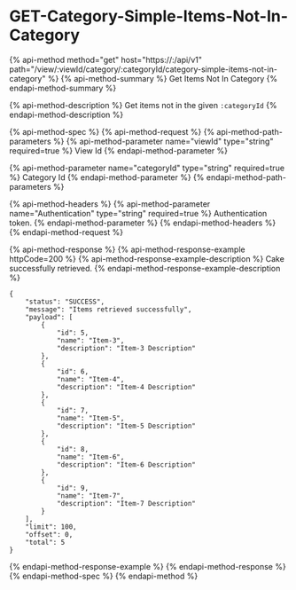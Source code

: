 # GET-Category-Simple-Items-Not-In-Category

{% api-method method="get" host="https://<host>:<port>/api/v1" path="/view/:viewId/category/:categoryId/category-simple-items-not-in-category" %}
{% api-method-summary %}
Get Items Not In Category
{% endapi-method-summary %}

{% api-method-description %}
Get items not in the given `:categoryId`
{% endapi-method-description %}

{% api-method-spec %}
{% api-method-request %}
{% api-method-path-parameters %}
{% api-method-parameter name="viewId" type="string" required=true %}
View Id
{% endapi-method-parameter %}

{% api-method-parameter name="categoryId" type="string" required=true %}
Category Id
{% endapi-method-parameter %}
{% endapi-method-path-parameters %}

{% api-method-headers %}
{% api-method-parameter name="Authentication" type="string" required=true %}
Authentication token.
{% endapi-method-parameter %}
{% endapi-method-headers %}
{% endapi-method-request %}

{% api-method-response %}
{% api-method-response-example httpCode=200 %}
{% api-method-response-example-description %}
Cake successfully retrieved.
{% endapi-method-response-example-description %}

```
{
    "status": "SUCCESS",
    "message": "Items retrieved successfully",
    "payload": [
        {
            "id": 5,
            "name": "Item-3",
            "description": "Item-3 Description"
        },
        {
            "id": 6,
            "name": "Item-4",
            "description": "Item-4 Description"
        },
        {
            "id": 7,
            "name": "Item-5",
            "description": "Item-5 Description"
        },
        {
            "id": 8,
            "name": "Item-6",
            "description": "Item-6 Description"
        },
        {
            "id": 9,
            "name": "Item-7",
            "description": "Item-7 Description"
        }
    ],
    "limit": 100,
    "offset": 0,
    "total": 5
}
```
{% endapi-method-response-example %}
{% endapi-method-response %}
{% endapi-method-spec %}
{% endapi-method %}



